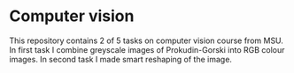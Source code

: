 # Computer vision
This repository contains 2 of 5 tasks on computer vision course from MSU. 
In first task I combine greyscale images of Prokudin-Gorski into RGB colour images.
In second task I made smart reshaping of the image.
